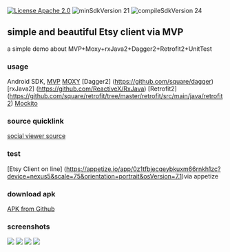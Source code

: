 
[![License Apache 2.0](https://img.shields.io/badge/License-Apache%202.0-blue.svg?style=true)](http://www.apache.org/licenses/LICENSE-2.0)
![minSdkVersion 21](https://img.shields.io/badge/minSdkVersion-21-red.svg?style=true)
![compileSdkVersion 24](https://img.shields.io/badge/compileSdkVersion-24-yellow.svg?style=true)

## simple and beautiful Etsy client via MVP
a simple demo about MVP+Moxy+rxJava2+Dagger2+Retrofit2+UnitTest

### usage
Android SDK, 
[MVP](https://github.com/konmik/konmik.github.io/wiki/Introduction-to-Model-View-Presenter-on-Android)
[MOXY](https://github.com/Arello-Mobile/Moxy)
[Dagger2] (https://github.com/square/dagger)
[rxJava2] (https://github.com/ReactiveX/RxJava)
[Retrofit2] (https://github.com/square/retrofit/tree/master/retrofit/src/main/java/retrofit2)
[Mockito](https://github.com/mockito/mockito)

### source quicklink
[social viewer source](https://github.com/SergeyBurlaka/Android-Etsyclient-Mvp-Moxy-UnitTesting-mockito-DependencyInjection-Dagger2-rxJava2-RestApi-Retrofit/tree/master/MyDaggerMVPRxTest/app/src/main/java/com/segeyburlaka/test/jellyworkz/mydaggermvprxtest)

### test
[Etsy Client on line] (https://appetize.io/app/0z1tfbjecqeybkuxm66rnkh1zc?device=nexus5&scale=75&orientation=portrait&osVersion=7.1)via appetize 

### download apk
[APK from Github](https://github.com/SergeyBurlaka/Android-Etsyclient-Mvp-Moxy-UnitTesting-mockito-DependencyInjection-Dagger2-rxJava2-RestApi-Retrofit/tree/master/APK)  

### screenshots

<img src="https://github.com/SergeyBurlaka/Android-Etsyclient-Mvp-Moxy-UnitTesting-mockito-DependencyInjection-Dagger2-rxJava2-RestApi-Retrofit/blob/master/art/2017-10-30%2016-12-20%20Screenshot.jpg">

<img src="https://github.com/SergeyBurlaka/Android-Etsyclient-Mvp-Moxy-UnitTesting-mockito-DependencyInjection-Dagger2-rxJava2-RestApi-Retrofit/blob/master/art/2017-10-30%2016-14-27%20Screenshot.jpg">

<img src="https://github.com/SergeyBurlaka/Android-Etsyclient-Mvp-Moxy-UnitTesting-mockito-DependencyInjection-Dagger2-rxJava2-RestApi-Retrofit/blob/master/art/2017-10-30%2016-15-18%20Screenshot.jpg">

<img src="https://github.com/SergeyBurlaka/Android-Etsyclient-Mvp-Moxy-UnitTesting-mockito-DependencyInjection-Dagger2-rxJava2-RestApi-Retrofit/blob/master/art/2017-10-30%2016-18-25%20Screenshot.jpg">
